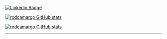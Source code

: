

[![Linkedin Badge](https://img.shields.io/badge/LinkedIn-0077B5?style=for-the-badge&logo=linkedin&logoColor=white&width=500px&link=https://www.linkedin.com/in/rodrigocamargobr)](https://www.linkedin.com/in/rodrigocamargobr)

[![rodcamargo GitHub stats](https://github-readme-stats.vercel.app/api/top-langs/?username=rodcamargo&amp;layout=compact&amp;show_icons=true&amp;theme=dark)](https://github.com/rodcamargo/github-readme-stats) 

[![rodcamargo GitHub stats](https://github-readme-stats.vercel.app/api?username=rodcamargo&show_icons=true&theme=tokyonight)](https://github.com/rodcamargo/github-readme-stats)


----------------------------------------------------------------------------------
